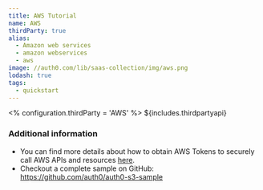 ```yaml
---
title: AWS Tutorial
name: AWS
thirdParty: true
alias:
  - Amazon web services
  - amazon webservices
  - aws
image: //auth0.com/lib/saas-collection/img/aws.png
lodash: true
tags:
  - quickstart
---
```

<% configuration.thirdParty = 'AWS' %>
${includes.thirdpartyapi}

### Additional information

* You can find more details about how to obtain AWS Tokens to securely call AWS APIs and resources [here](/aws#2).
* Checkout a complete sample on GitHub: <https://github.com/auth0/auth0-s3-sample>
